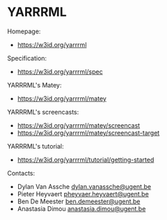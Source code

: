 YARRRML
===

Homepage:
* https://w3id.org/yarrrml

Specification:
* https://w3id.org/yarrrml/spec

YARRRML's Matey:
* https://w3id.org/yarrrml/matey

YARRRML's screencasts:
* https://w3id.org/yarrrml/matey/screencast
* https://w3id.org/yarrrml/matey/screencast-target

YARRRML's tutorial:
* https://w3id.org/yarrrml/tutorial/getting-started

Contacts: 
* Dylan Van Assche <dylan.vanassche@ugent.be>
* Pieter Heyvaert <pheyvaer.heyvaert@ugent.be>
* Ben De Meester <ben.demeester@ugent.be>
* Anastasia Dimou <anastasia.dimou@ugent.be>
